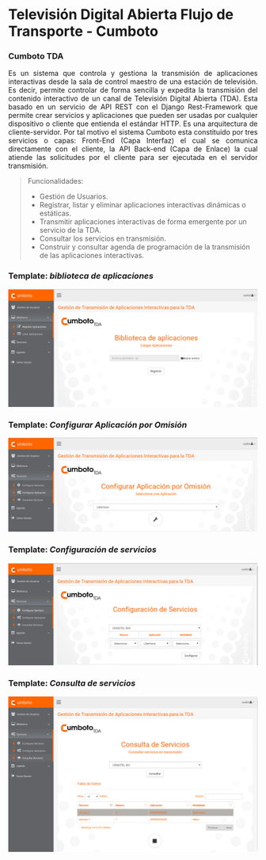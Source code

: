 # Televisión Digital Abierta Flujo de Transporte - Cumboto

### Cumboto TDA
<p align=justify>
Es un sistema que controla y gestiona la transmisión de aplicaciones interactivas desde la sala de control maestro de una estación de televisión. Es decir, permite controlar de forma sencilla y expedita la transmisión del contenido interactivo de un canal de Televisión Digital Abierta (TDA). Esta basado en un servicio de API REST con el Django Rest-Framework que permite crear servicios y aplicaciones que pueden ser usadas por cualquier dispositivo o cliente que entienda el estándar HTTP. Es una arquitectura de cliente-servidor. Por tal motivo el sistema Cumboto esta constituido por tres servicios o capas: Front-End (Capa Interfaz) el cual se comunica directamente con el cliente, la API Back-end (Capa de Enlace) la cual atiende las solicitudes por el cliente para ser ejecutada en el servidor transmisión.
</p>


> Funcionalidades:
> - Gestión de Usuarios.
> - Registrar, listar y eliminar aplicaciones interactivas dinámicas o estáticas.
> - Transmitir aplicaciones interactivas de forma emergente por un servicio de la TDA.
> - Consultar los servicios en transmisión.
> - Construir y consultar agenda de programación de la transmisión de las aplicaciones interactivas.
>

### **Template:** *biblioteca de aplicaciones* 

![compass-fill](static/screenshot/n1f23s.png)

### **Template:** *Configurar Aplicación por Omisión* 

![compass-fill](static/screenshot/w4eWJx.png)

### **Template:** *Configuración de servicios* 

![compass-fill](static/screenshot/DvEppS.png)

### **Template:** *Consulta de servicios* 

![compass-fill](static/screenshot/DId43c.png)